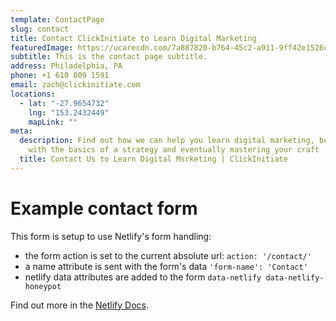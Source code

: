 ```yaml
---
template: ContactPage
slug: contact
title: Contact ClickInitiate to Learn Digital Marketing
featuredImage: https://ucarecdn.com/7a887820-b764-45c2-a911-9ff42e1526cd/
subtitle: This is the contact page subtitle.
address: Philadelphia, PA
phone: +1 610 809 1591
email: zach@clickinitiate.com
locations:
  - lat: "-27.9654732"
    lng: "153.2432449"
    mapLink: ""
meta:
  description: Find out how we can help you learn digital marketing, beginning
    with the basics of a strategy and eventually mastering your craft
  title: Contact Us to Learn Digital Msrketing | ClickInitiate
---
```


# Example contact form

This form is setup to use Netlify's form handling:

- the form action is set to the current absolute url: `action: '/contact/'`
- a name attribute is sent with the form's data `'form-name': 'Contact'`
- netlify data attributes are added to the form `data-netlify data-netlify-honeypot`

Find out more in the [Netlify Docs](https://www.netlify.com/docs/form-handling/).
